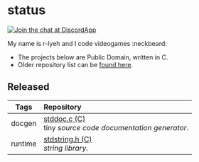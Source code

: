 status
======

[![Join the chat at DiscordApp](https://img.shields.io/badge/discord-support-blue.svg)](https://discord.gg/vu6Vt9d)

My name is r-lyeh and I code videogames :neckbeard:

- The projects below are Public Domain, written in C.
- Older repository list can be [found here](https://github.com/r-lyeh-archived/statvs). 

## Released

Tags|Repository
:----------------:|:------------
docgen|[stddoc.c (C)](http://github.com/r-lyeh/stddoc.c) <br/> tiny *source code documentation generator*.
runtime|[stdstring.h (C)](https://github.com/r-lyeh/stdstring.h) <br/> *string library*.
